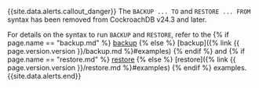 {{site.data.alerts.callout_danger}}
The `BACKUP ... TO` and `RESTORE ... FROM` syntax has been removed from CockroachDB v24.3 and later.

For details on the syntax to run `BACKUP` and `RESTORE`, refer to the {% if page.name == "backup.md" %} [backup](#examples) {% else %} [backup]({% link {{ page.version.version }}/backup.md %}#examples) {% endif %} and {% if page.name == "restore.md" %} [restore](#examples) {% else %} [restore]({% link {{ page.version.version }}/restore.md %}#examples) {% endif %} examples.
{{site.data.alerts.end}}